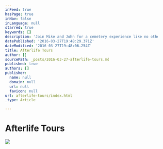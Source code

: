 ```yaml
---
inFeed: true
hasPage: true
inNav: false
inLanguage: null
starred: true
keywords: []
description: 'Join Mike and John for a cemetery experience like no other!'
datePublished: '2016-03-27T19:48:29.371Z'
dateModified: '2016-03-27T19:48:06.254Z'
title: Afterlife Tours
author: []
sourcePath: _posts/2016-03-27-afterlife-tours.md
published: true
authors: []
publisher:
  name: null
  domain: null
  url: null
  favicon: null
url: afterlife-tours/index.html
_type: Article

---
```

# Afterlife Tours
![](https://the-grid-user-content.s3-us-west-2.amazonaws.com/90d3a009-00bb-4d79-8537-92efa08449c5.jpg)